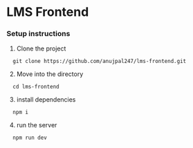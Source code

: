 # LMS Frontend

### Setup instructions

1. Clone the project

```
  git clone https://github.com/anujpal247/lms-frontend.git
```

2. Move into the directory

```
  cd lms-frontend
```

3. install dependencies

```
  npm i
```

4. run the server

```
  npm run dev
```